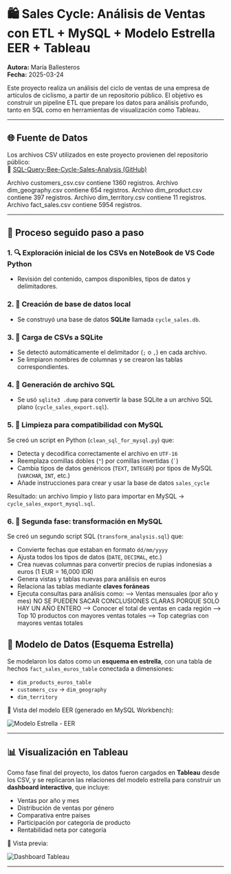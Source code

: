 # 🛍️ Sales Cycle: Análisis de Ventas con ETL + MySQL + Modelo Estrella EER + Tableau

**Autora:** María Ballesteros  
**Fecha:** 2025-03-24

Este proyecto realiza un análisis del ciclo de ventas de una empresa de artículos de ciclismo, a partir de un repositorio público. El objetivo es construir un pipeline ETL que prepare los datos para análisis profundo, tanto en SQL como en herramientas de visualización como Tableau.

---

## 🌐 Fuente de Datos

Los archivos CSV utilizados en este proyecto provienen del repositorio público:  
🔗 [SQL-Query-Bee-Cycle-Sales-Analysis (GitHub)](https://github.com/aldimeolaalfarisy/SQL-Query-Bee-Cycle-Sales-Analysis)

Archivo customers_csv.csv contiene 1360 registros.
Archivo dim_geography.csv contiene 654 registros.
Archivo dim_product.csv contiene 397 registros.
Archivo dim_territory.csv contiene 11 registros.
Archivo fact_sales.csv contiene 5954 registros.


---

## 🔄 Proceso seguido paso a paso

### 1. 🔍 Exploración inicial de los CSVs en NoteBook de VS Code Python
- Revisión del contenido, campos disponibles, tipos de datos y delimitadores.

### 2. 🧱 Creación de base de datos local
- Se construyó una base de datos **SQLite** llamada `cycle_sales.db`.

### 3. 📁 Carga de CSVs a SQLite
- Se detectó automáticamente el delimitador (`;` o `,`) en cada archivo.
- Se limpiaron nombres de columnas y se crearon las tablas correspondientes.

### 4. 💾 Generación de archivo SQL
- Se usó `sqlite3 .dump` para convertir la base SQLite a un archivo SQL plano (`cycle_sales_export.sql`).

### 5. 🧹 Limpieza para compatibilidad con MySQL
Se creó un script en Python (`clean_sql_for_mysql.py`) que:
- Detecta y decodifica correctamente el archivo en `UTF-16`
- Reemplaza comillas dobles (`"`) por comillas invertidas (`` ` ``)
- Cambia tipos de datos genéricos (`TEXT`, `INTEGER`) por tipos de MySQL (`VARCHAR`, `INT`, etc.)
- Añade instrucciones para crear y usar la base de datos `sales_cycle`

Resultado: un archivo limpio y listo para importar en MySQL → `cycle_sales_export_mysql.sql`.

### 6. 🧾 Segunda fase: transformación en MySQL

Se creó un segundo script SQL (`transform_analysis.sql`) que:

- Convierte fechas que estaban en formato `dd/mm/yyyy`
- Ajusta todos los tipos de datos (`DATE`, `DECIMAL`, etc.)
- Crea nuevas columnas para convertir precios de rupias indonesias a euros (1 EUR = 16,000 IDR)
- Genera vistas y tablas nuevas para análisis en euros
- Relaciona las tablas mediante **claves foráneas**
- Ejecuta consultas para análisis como:
--> Ventas mensuales (por año y mes) NO SE PUEDEN SACAR CONCLUSIONES CLARAS PORQUE SOLO HAY UN AÑO ENTERO
--> Conocer el total de ventas en cada región
--> Top 10 productos con mayores ventas totales
--> Top categrias con mayores ventas totales

## 🧩 Modelo de Datos (Esquema Estrella)

Se modelaron los datos como un **esquema en estrella**, con una tabla de hechos `fact_sales_euros_table` conectada a dimensiones:

- `dim_products_euros_table`
- `customers_csv` → `dim_geography`
- `dim_territory`

📌 Vista del modelo EER (generado en MySQL Workbench):

![Modelo Estrella - EER](star_schema_sales_cycle.png)

---

## 📊 Visualización en Tableau

Como fase final del proyecto, los datos fueron cargados en **Tableau** desde los CSV, y se replicaron las relaciones del modelo estrella para construir un **dashboard interactivo**, que incluye:

- Ventas por año y mes
- Distribución de ventas por género
- Comparativa entre países
- Participación por categoría de producto
- Rentabilidad neta por categoría

📸 Vista previa:

![Dashboard Tableau](dashboard_tableau.png)

---